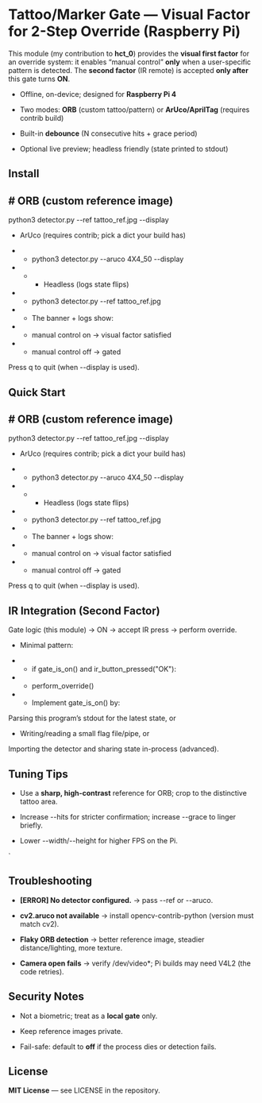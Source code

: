 Tattoo/Marker Gate — Visual Factor for 2-Step Override (Raspberry Pi)
=====================================================================

This module (my contribution to **hct\_0**) provides the **visual first factor** for an override system: it enables “manual control” **only** when a user-specific pattern is detected. The **second factor** (IR remote) is accepted **only after** this gate turns **ON**.

*   Offline, on-device; designed for **Raspberry Pi 4**
    
*   Two modes: **ORB** (custom tattoo/pattern) or **ArUco/AprilTag** (requires contrib build)
    
*   Built-in **debounce** (N consecutive hits + grace period)
    
*   Optional live preview; headless friendly (state printed to stdout)
    

Install
-------
## # ORB (custom reference image)

python3 detector.py --ref tattoo_ref.jpg --display

* ArUco (requires contrib; pick a dict your build has)

* *  python3 detector.py --aruco 4X4_50 --display

* * *  Headless (logs state flips)

* *  python3 detector.py --ref tattoo_ref.jpg

* * The banner + logs show:

* * manual control on → visual factor satisfied

* *  manual control off → gated

Press q to quit (when --display is used).

Quick Start
-----------

## # ORB (custom reference image)

python3 detector.py --ref tattoo_ref.jpg --display

* ArUco (requires contrib; pick a dict your build has)

* * python3 detector.py --aruco 4X4_50 --display

* * * Headless (logs state flips)

* * python3 detector.py --ref tattoo_ref.jpg

* * The banner + logs show:

* * manual control on → visual factor satisfied

* * manual control off → gated

Press q to quit (when --display is used).
    

IR Integration (Second Factor)
------------------------------

Gate logic (this module) → ON → accept IR press → perform override.

* Minimal pattern:

* * if gate_is_on() and ir_button_pressed("OK"):

* * perform_override()

* * Implement gate_is_on() by:

Parsing this program’s stdout for the latest state, or

* Writing/reading a small flag file/pipe, or

Importing the detector and sharing state in-process (advanced).

Tuning Tips
-----------

*   Use a **sharp, high-contrast** reference for ORB; crop to the distinctive tattoo area.
    
*   Increase --hits for stricter confirmation; increase --grace to linger briefly.
    
*   Lower --width/--height for higher FPS on the Pi.
    
  `

Troubleshooting
---------------

*   **\[ERROR\] No detector configured.** → pass --ref or --aruco.
    
*   **cv2.aruco not available** → install opencv-contrib-python (version must match cv2).
    
*   **Flaky ORB detection** → better reference image, steadier distance/lighting, more texture.
    
*   **Camera open fails** → verify /dev/video\*; Pi builds may need V4L2 (the code retries).
    

Security Notes
--------------

*   Not a biometric; treat as a **local gate** only.
    
*   Keep reference images private.
    
*   Fail-safe: default to **off** if the process dies or detection fails.
    

License
-------

**MIT License** — see LICENSE in the repository.